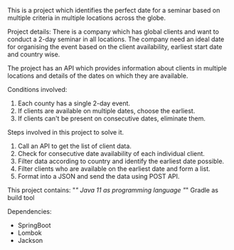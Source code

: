 This is a project which identifies the perfect date for a seminar based on multiple criteria in multiple locations across the globe.

Project details:
There is a company which has global clients and want to conduct a 2-day seminar in all locations. The company need an ideal date for organising the event based on
the client availability, earliest start date and country wise.

The project has an API which provides information about clients in multiple locations
and details of the dates on which they are available.

Conditions involved:

1. Each county has a single 2-day event.
2. If clients are available on multiple dates, choose the earliest.
3. If clients can't be present on consecutive dates, eliminate them.

Steps involved in this project to solve it.
1. Call an API to get the list of client data.
2. Check for consecutive date availability of each individual client.
3. Filter data according to country and identify the earliest date possible.
4. Filter clients who are available on the earliest date and form a list.
5. Format into a JSON and send the data using POST API.

This project contains:
 "*" Java 11 as programming language
 "*" Gradle as build tool

Dependencies:
 * SpringBoot
 * Lombok
 * Jackson
